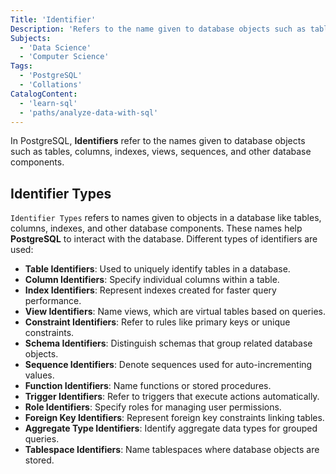 ```yaml
---
Title: 'Identifier'
Description: 'Refers to the name given to database objects such as tables, columns, indexes, etc.'
Subjects:
  - 'Data Science'
  - 'Computer Science'
Tags:
  - 'PostgreSQL'
  - 'Collations'
CatalogContent:
  - 'learn-sql'
  - 'paths/analyze-data-with-sql'
---
```


In PostgreSQL, **Identifiers** refer to the names given to database objects such as tables, columns, indexes, views, sequences, and other database components.

## Identifier Types

`Identifier Types` refers to names given to objects in a database like tables, columns, indexes, and other database components. These names help **PostgreSQL** to interact with the database. Different types of identifiers are used:

- **Table Identifiers**: Used to uniquely identify tables in a database.
- **Column Identifiers**: Specify individual columns within a table.
- **Index Identifiers**: Represent indexes created for faster query performance.
- **View Identifiers**: Name views, which are virtual tables based on queries.
- **Constraint Identifiers**: Refer to rules like primary keys or unique constraints.
- **Schema Identifiers**: Distinguish schemas that group related database objects.
- **Sequence Identifiers**: Denote sequences used for auto-incrementing values.
- **Function Identifiers**: Name functions or stored procedures.
- **Trigger Identifiers**: Refer to triggers that execute actions automatically.
- **Role Identifiers**: Specify roles for managing user permissions.
- **Foreign Key Identifiers**: Represent foreign key constraints linking tables.
- **Aggregate Type Identifiers**: Identify aggregate data types for grouped queries.
- **Tablespace Identifiers**: Name tablespaces where database objects are stored.
